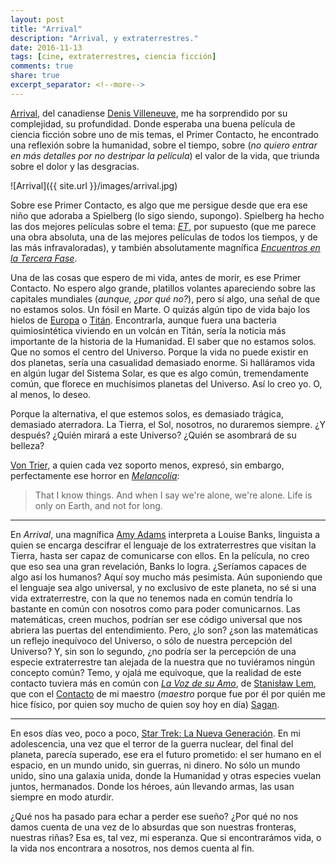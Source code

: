 ```yaml
---
layout: post
title: "Arrival"
description: "Arrival, y extraterrestres."
date: 2016-11-13
tags: [cine, extraterrestres, ciencia ficción]
comments: true
share: true
excerpt_separator: <!--more-->
---
```


[Arrival](http://www.imdb.com/title/tt2543164/), del canadiense [Denis Villeneuve](http://www.imdb.com/name/nm0898288/?ref_=tt_ov_dr), me ha sorprendido por su complejidad, su profundidad. Donde esperaba una buena película de ciencia ficción sobre uno de mis temas, el Primer Contacto, he encontrado una reflexión sobre la humanidad, sobre el tiempo, sobre (*no quiero entrar en más detalles por no destripar la película*) el valor de la vida, que triunda sobre el dolor y las desgracias.

![Arrival]({{ site.url }}/images/arrival.jpg)


<!--more-->

Sobre ese Primer Contacto, es algo que me persigue desde que era ese niño que adoraba a Spielberg (lo sigo siendo, supongo). Spielberg ha hecho las dos mejores películas sobre el tema: [*ET*](http://www.imdb.com/title/tt0083866/), por supuesto (que me parece una obra absoluta, una de las mejores películas de todos los tiempos, y de las más infravaloradas), y también absolutamente magnífica [*Encuentros en la Tercera Fase*](http://www.imdb.com/title/tt0075860).

Una de las cosas que espero de mi vida, antes de morir, es ese Primer Contacto. No espero algo grande, platillos volantes apareciendo sobre las capitales mundiales (*aunque, ¿por qué no?*), pero sí algo, una señal de que no estamos solos. Un fósil en Marte. O quizás algún tipo de vida bajo los hielos de [Europa](https://es.wikipedia.org/wiki/Europa_(satélite)) o [Titán](https://es.wikipedia.org/wiki/Titán_(satélite)). Encontrarla, aunque fuera una bacteria quimiosintética viviendo en un volcán en Titán, sería la noticia más importante de la historia de la Humanidad. El saber que no estamos solos. Que no somos el centro del Universo. Porque la vida no puede existir en dos planetas, sería una casualidad demasiado enorme. Si halláramos vida en algún lugar del Sistema Solar, es que es algo común, tremendamente común, que florece en muchísimos planetas del Universo. Así lo creo yo. O, al menos, lo deseo.

Porque la alternativa, el que estemos solos, es demasiado trágica, demasiado aterradora. La Tierra, el Sol, nosotros, no duraremos siempre. ¿Y después? ¿Quién mirará a este Universo? ¿Quién se asombrará de su belleza?

[Von Trier](https://es.wikipedia.org/wiki/Lars_von_Trier), a quien cada vez soporto menos, expresó, sin embargo, perfectamente ese horror en [*Melancolía*](https://es.wikipedia.org/wiki/Melancol%C3%ADa_(pel%C3%ADcula)):

>That I know things. And when I say we're alone, we're alone. 
>Life is only on Earth, and not for long.


***

En *Arrival*, una magnífica [Amy Adams](https://en.wikipedia.org/wiki/Amy_Adams) interpreta a Louise Banks, linguista a quien se encarga descifrar el lenguaje de los extraterrestres que visitan la Tierra, hasta ser capaz de comunicarse con ellos. En la película, no creo que eso sea una gran revelación, Banks lo logra. ¿Seríamos capaces de algo así los humanos? Aquí soy mucho más pesimista. Aún suponiendo que el lenguaje sea algo universal, y no exclusivo de este planeta, no sé si una vida extraterrestre, con la que no tenemos nada en común tendría lo bastante en común con nosotros como para poder comunicarnos. Las matemáticas, creen muchos, podrían ser ese código universal que nos abriera las puertas del entendimiento. Pero, ¿lo son? ¿son las matemáticas un reflejo inequívoco del Universo, o sólo de nuestra percepción del Universo? Y, sin son lo segundo, ¿no podría ser la percepción de una especie extraterrestre tan alejada de la nuestra que no tuviéramos ningún concepto común? Temo, y ojalá me equivoque, que la realidad de este contacto tuviera más en común con [*La Voz de su Amo*](https://es.wikipedia.org/wiki/La_voz_de_su_amo), de [Stanisław Lem](https://es.wikipedia.org/wiki/Stanisław_Lem), que con el [Contacto](https://en.wikipedia.org/wiki/Contact_(novel)) de mi maestro (*maestro* porque fue por él por quién me hice físico, por quien soy mucho de quien soy hoy en día) [Sagan](https://es.wikipedia.org/wiki/Carl_Sagan).

***

En esos días veo, poco a poco, [Star Trek: La Nueva Generación](https://es.wikipedia.org/wiki/Melancol%C3%ADa_(pel%C3%ADcula)). En mi adolescencia, una vez que el terror de la guerra nuclear, del final del planeta, parecía superado, ese era el futuro prometido: el ser humano en el espacio, en un mundo unido, sin guerras, ni dinero. No sólo un mundo unido, sino una galaxia unida, donde la Humanidad y otras especies vuelan juntos, hermanados. Donde los héroes, aún llevando armas, las usan siempre en modo aturdir.

¿Qué nos ha pasado para echar a perder ese sueño? ¿Por qué no nos damos cuenta de una vez de lo absurdas que son nuestras fronteras, nuestras riñas? Esa es, tal vez, mi esperanza. Que si encontrarámos vida, o la vida nos encontrara a nosotros, nos demos cuenta al fin.




